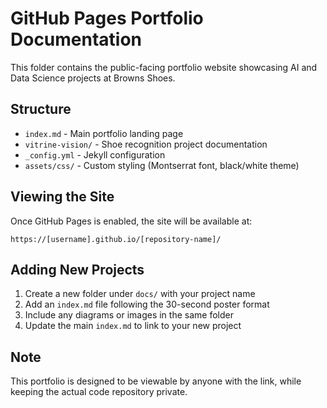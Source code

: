 # GitHub Pages Portfolio Documentation

This folder contains the public-facing portfolio website showcasing AI and Data Science projects at Browns Shoes.

## Structure
- `index.md` - Main portfolio landing page
- `vitrine-vision/` - Shoe recognition project documentation
- `_config.yml` - Jekyll configuration
- `assets/css/` - Custom styling (Montserrat font, black/white theme)

## Viewing the Site
Once GitHub Pages is enabled, the site will be available at:
```
https://[username].github.io/[repository-name]/
```

## Adding New Projects
1. Create a new folder under `docs/` with your project name
2. Add an `index.md` file following the 30-second poster format
3. Include any diagrams or images in the same folder
4. Update the main `index.md` to link to your new project

## Note
This portfolio is designed to be viewable by anyone with the link, while keeping the actual code repository private.